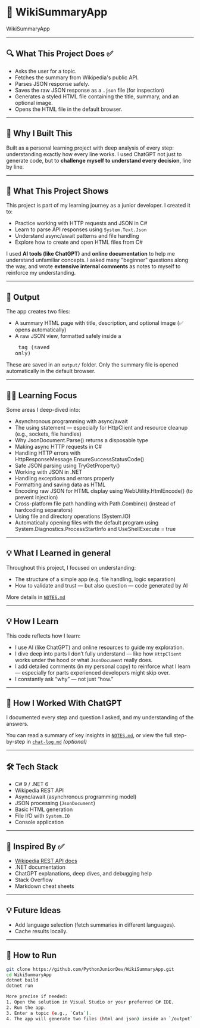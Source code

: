 # 📰 WikiSummaryApp
WikiSummaryApp

---

## 🔍 What This Project Does ✅

- Asks the user for a topic.
- Fetches the summary from Wikipedia's public API.
- Parses JSON response safely.
- Saves the raw JSON response as a `.json` file (for inspection)
- Generates a styled HTML file containing the title, summary, and an optional image.
- Opens the HTML file in the default browser.

---

## 📌 Why I Built This

Built as a personal learning project with deep analysis of every step: understanding exactly how every line works.
I used ChatGPT not just to generate code, but to **challenge myself to understand every decision**, line by line.

---

## 🎯 What This Project Shows

This project is part of my learning journey as a junior developer. I created it to:

- Practice working with HTTP requests and JSON in C#
- Learn to parse API responses using `System.Text.Json`
- Understand async/await patterns and file handling
- Explore how to create and open HTML files from C#

I used **AI tools (like ChatGPT)** and **online documentation** to help me understand unfamiliar concepts. I asked many "beginner" questions along the way, and wrote **extensive internal comments** as notes to myself to reinforce my understanding.

---

## 📂 Output

The app creates two files:

- A summary HTML page with title, description, and optional image (✅ opens automatically)
- A raw JSON view, formatted safely inside a <pre> tag (saved only)

These are saved in an `output/` folder. Only the summary file is opened automatically in the default browser.

---

## 👨‍💻 Learning Focus

  Some areas I deep-dived into:
- Asynchronous programming with async/await
- The using statement — especially for HttpClient and resource cleanup (e.g., sockets, file handles)
- Why JsonDocument.Parse() returns a disposable type
- Making async HTTP requests in C#
- Handling HTTP errors with HttpResponseMessage.EnsureSuccessStatusCode()
- Safe JSON parsing using TryGetProperty()
- Working with JSON in .NET
- Handling exceptions and errors properly
- Formatting and saving data as HTML
- Encoding raw JSON for HTML display using WebUtility.HtmlEncode() (to prevent injection)
- Cross-platform file path handling with Path.Combine() (instead of hardcoding separators)
- Using file and directory operations (System.IO)
- Automatically opening files with the default program using System.Diagnostics.ProcessStartInfo and UseShellExecute = true

---

## 💡 What I Learned in general

Throughout this project, I focused on understanding:
- The structure of a simple app (e.g. file handling, logic separation)
- How to validate and trust — but also question — code generated by AI

More details in [`NOTES.md`](./NOTES.md)

---

## 💡 How I Learn

This code reflects how I learn:

- I use AI (like ChatGPT) and online resources to guide my exploration.
- I dive deep into parts I don’t fully understand — like how `HttpClient` works under the hood or what `JsonDocument` really does.
- I add detailed comments (in my personal copy) to reinforce what I learn — especially for parts experienced developers might skip over.
- I constantly ask “why” — not just “how.”

---

## 🧠 How I Worked With ChatGPT

I documented every step and question I asked, and my understanding of the answers.

You can read a summary of key insights in [`NOTES.md`](./NOTES.md), or view the full step-by-step in [`chat-log.md`](./chat-log.md) *(optional)*

---

## 🛠️ Tech Stack

- C# 9 / .NET 6
- Wikipedia REST API
- Async/await (asynchronous programming model)
- JSON processing (`JsonDocument`)
- Basic HTML generation
- File I/O with `System.IO`
- Console application

---

## 🙌 Inspired By ✅

- [Wikipedia REST API docs](https://en.wikipedia.org/api/rest_v1/)
- .NET documentation
- ChatGPT explanations, deep dives, and debugging help
- Stack Overflow
- Markdown cheat sheets

---

## 💡 Future Ideas

- Add language selection (fetch summaries in different languages).
- Cache results locally.

---

## 🚀 How to Run

```bash
git clone https://github.com/PythonJuniorDev/WikiSummaryApp.git
cd WikiSummaryApp
dotnet build
dotnet run

More precise if needed:
1. Open the solution in Visual Studio or your preferred C# IDE.
2. Run the app.
3. Enter a topic (e.g., `Cats`).
4. The app will generate two files (html and json) inside an `/output` folder and open them in your browser
